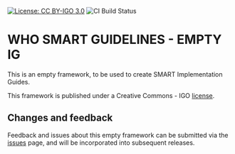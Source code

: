 [![License: CC BY-IGO 3.0](https://licensebuttons.net/l/by-nc/3.0/igo/80x15.png)](https://creativecommons.org/licenses/by/3.0/igo)
![CI Build Status](https://img.shields.io/github/actions/workflow/status/DigitalSQR/smart-ig-empty/ghbuild)

# WHO SMART GUIDELINES - EMPTY IG

This is an empty framework, to be used to create SMART Implementation Guides.

This framework is published under a Creative Commons - IGO [license](LICENSE.md).

## Changes and feedback

Feedback and issues about this empty framework can be submitted via the [issues](issues) page, and will be incorporated into subsequent releases.

